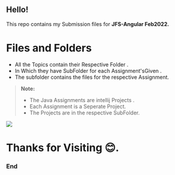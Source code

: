 ## Hello!

 This repo contains my Submission files for  **JFS-Angular Feb2022.**

#  Files and Folders
 -  All the Topics contain their Respective Folder . 
 -  In Which they have  SubFolder for each  Assignment'sGiven .
 -  The subfolder contains the  files for the respective Assignment.

> **Note:**
> - The Java Assignments are intellij Projects .
> - Each Assignment is a Seperate Project.
> - The Projects are in the respective SubFolder.

<img src="https://pbs.twimg.com/media/EkcskakWAAEJAk_.jpg">

# Thanks for Visiting 😊.
### End
